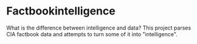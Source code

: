# Factbookintelligence
What is the difference between intelligence and data?  This project parses CIA factbook data and attempts to turn some of it into "intelligence".
